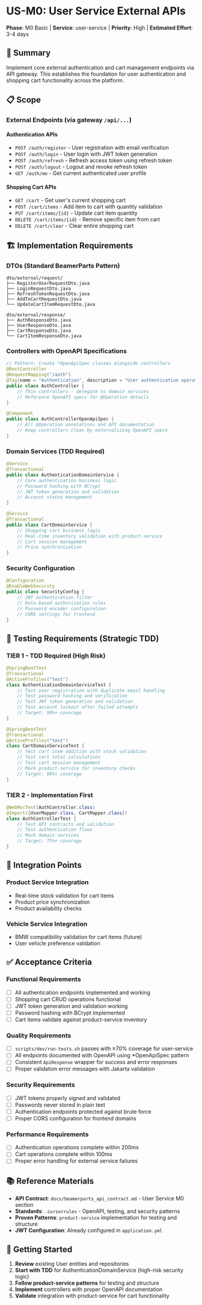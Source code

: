 # US-M0: User Service External APIs

**Phase**: M0 Basic | **Service**: user-service | **Priority**: High | **Estimated Effort**: 3-4 days

## 🎯 **Summary**
Implement core external authentication and cart management endpoints via API gateway. This establishes the foundation for user authentication and shopping cart functionality across the platform.

## 📋 **Scope**

### **External Endpoints (via gateway `/api/...`)**

#### **Authentication APIs**
- `POST /auth/register` - User registration with email verification
- `POST /auth/login` - User login with JWT token generation  
- `POST /auth/refresh` - Refresh access token using refresh token
- `POST /auth/logout` - Logout and revoke refresh token
- `GET /auth/me` - Get current authenticated user profile

#### **Shopping Cart APIs**
- `GET /cart` - Get user's current shopping cart
- `POST /cart/items` - Add item to cart with quantity validation
- `PUT /cart/items/{id}` - Update cart item quantity
- `DELETE /cart/items/{id}` - Remove specific item from cart  
- `DELETE /cart/clear` - Clear entire shopping cart

## 🏗️ **Implementation Requirements**

### **DTOs (Standard BeamerParts Pattern)**
```
dto/external/request/
├── RegisterUserRequestDto.java
├── LoginRequestDto.java  
├── RefreshTokenRequestDto.java
├── AddToCartRequestDto.java
└── UpdateCartItemRequestDto.java

dto/external/response/
├── AuthResponseDto.java
├── UserResponseDto.java
├── CartResponseDto.java
└── CartItemResponseDto.java
```

### **Controllers with OpenAPI Specifications**
```java
// Pattern: Create *OpenApiSpec classes alongside controllers
@RestController
@RequestMapping("/auth")
@Tag(name = "Authentication", description = "User authentication operations")
public class AuthController {
    // Thin controllers - delegate to domain services
    // Reference OpenAPI specs for @Operation details
}

@Component
public class AuthControllerOpenApiSpec {
    // All @Operation annotations and API documentation
    // Keep controllers clean by externalizing OpenAPI specs
}
```

### **Domain Services (TDD Required)**
```java
@Service
@Transactional
public class AuthenticationDomainService {
    // Core authentication business logic
    // Password hashing with BCrypt
    // JWT token generation and validation
    // Account status management
}

@Service  
@Transactional
public class CartDomainService {
    // Shopping cart business logic
    // Real-time inventory validation with product-service
    // Cart session management
    // Price synchronization
}
```

### **Security Configuration**
```java
@Configuration
@EnableWebSecurity
public class SecurityConfig {
    // JWT authentication filter
    // Role-based authorization rules
    // Password encoder configuration
    // CORS settings for frontend
}
```

## 🧪 **Testing Requirements (Strategic TDD)**

### **TIER 1 - TDD Required (High Risk)**
```java
@SpringBootTest
@Transactional
@ActiveProfiles("test")
class AuthenticationDomainServiceTest {
    // Test user registration with duplicate email handling
    // Test password hashing and verification
    // Test JWT token generation and validation
    // Test account lockout after failed attempts
    // Target: 90%+ coverage
}

@SpringBootTest
@Transactional
@ActiveProfiles("test")
class CartDomainServiceTest {
    // Test cart item addition with stock validation
    // Test cart total calculations
    // Test cart session management
    // Mock product-service for inventory checks
    // Target: 90%+ coverage
}
```

### **TIER 2 - Implementation First**
```java
@WebMvcTest(AuthController.class)
@Import({UserMapper.class, CartMapper.class})
class AuthControllerTest {
    // Test API contracts and validation
    // Test authentication flows
    // Mock domain services
    // Target: 75%+ coverage
}
```

## 🔗 **Integration Points**

### **Product Service Integration**
- Real-time stock validation for cart items
- Product price synchronization
- Product availability checks

### **Vehicle Service Integration**
- BMW compatibility validation for cart items (future)
- User vehicle preference validation

## ✅ **Acceptance Criteria**

### **Functional Requirements**
- [ ] All authentication endpoints implemented and working
- [ ] Shopping cart CRUD operations functional
- [ ] JWT token generation and validation working
- [ ] Password hashing with BCrypt implemented
- [ ] Cart items validate against product-service inventory

### **Quality Requirements**
- [ ] `scripts/dev/run-tests.sh` passes with ≥70% coverage for user-service
- [ ] All endpoints documented with OpenAPI using *OpenApiSpec pattern
- [ ] Consistent `ApiResponse` wrapper for success and error responses
- [ ] Proper validation error messages with Jakarta validation

### **Security Requirements**
- [ ] JWT tokens properly signed and validated
- [ ] Passwords never stored in plain text
- [ ] Authentication endpoints protected against brute force
- [ ] Proper CORS configuration for frontend domains

### **Performance Requirements**
- [ ] Authentication operations complete within 200ms
- [ ] Cart operations complete within 100ms
- [ ] Proper error handling for external service failures

## 📚 **Reference Materials**
- **API Contract**: `docs/beamerparts_api_contract.md` - User Service M0 section
- **Standards**: `.cursorrules` - OpenAPI, testing, and security patterns
- **Proven Patterns**: `product-service` implementation for testing and structure
- **JWT Configuration**: Already configured in `application.yml`

## 🚀 **Getting Started**
1. **Review** existing User entities and repositories  
2. **Start with TDD** for AuthenticationDomainService (high-risk security logic)
3. **Follow product-service patterns** for testing and structure
4. **Implement** controllers with proper OpenAPI documentation
5. **Validate** integration with product-service for cart functionality